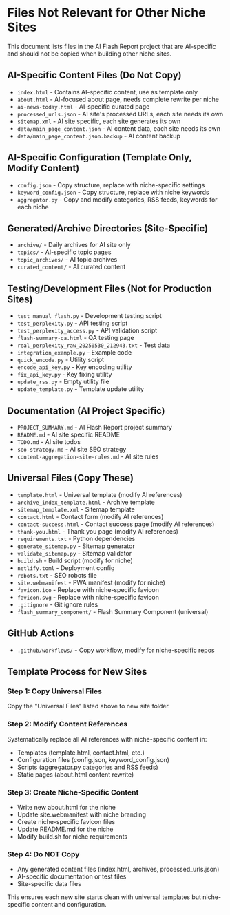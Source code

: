 # Files Not Relevant for Other Niche Sites

This document lists files in the AI Flash Report project that are AI-specific and should not be copied when building other niche sites.

## AI-Specific Content Files (Do Not Copy)
- `index.html` - Contains AI-specific content, use as template only
- `about.html` - AI-focused about page, needs complete rewrite per niche
- `ai-news-today.html` - AI-specific curated page
- `processed_urls.json` - AI site's processed URLs, each site needs its own
- `sitemap.xml` - AI site specific, each site generates its own
- `data/main_page_content.json` - AI content data, each site needs its own
- `data/main_page_content.json.backup` - AI content backup

## AI-Specific Configuration (Template Only, Modify Content)
- `config.json` - Copy structure, replace with niche-specific settings
- `keyword_config.json` - Copy structure, replace with niche keywords
- `aggregator.py` - Copy and modify categories, RSS feeds, keywords for each niche

## Generated/Archive Directories (Site-Specific)
- `archive/` - Daily archives for AI site only
- `topics/` - AI-specific topic pages
- `topic_archives/` - AI topic archives
- `curated_content/` - AI curated content

## Testing/Development Files (Not for Production Sites)
- `test_manual_flash.py` - Development testing script
- `test_perplexity.py` - API testing script  
- `test_perplexity_access.py` - API validation script
- `flash-summary-qa.html` - QA testing page
- `real_perplexity_raw_20250530_212943.txt` - Test data
- `integration_example.py` - Example code
- `quick_encode.py` - Utility script
- `encode_api_key.py` - Key encoding utility
- `fix_api_key.py` - Key fixing utility
- `update_rss.py` - Empty utility file
- `update_template.py` - Template update utility

## Documentation (AI Project Specific)
- `PROJECT_SUMMARY.md` - AI Flash Report project summary
- `README.md` - AI site specific README
- `TODO.md` - AI site todos
- `seo-strategy.md` - AI site SEO strategy
- `content-aggregation-site-rules.md` - AI site rules

## Universal Files (Copy These)
- `template.html` - Universal template (modify AI references)
- `archive_index_template.html` - Archive template
- `sitemap_template.xml` - Sitemap template
- `contact.html` - Contact form (modify AI references)
- `contact-success.html` - Contact success page (modify AI references)
- `thank-you.html` - Thank you page (modify AI references)
- `requirements.txt` - Python dependencies
- `generate_sitemap.py` - Sitemap generator
- `validate_sitemap.py` - Sitemap validator
- `build.sh` - Build script (modify for niche)
- `netlify.toml` - Deployment config
- `robots.txt` - SEO robots file
- `site.webmanifest` - PWA manifest (modify for niche)
- `favicon.ico` - Replace with niche-specific favicon
- `favicon.svg` - Replace with niche-specific favicon
- `.gitignore` - Git ignore rules
- `flash_summary_component/` - Flash Summary Component (universal)

## GitHub Actions
- `.github/workflows/` - Copy workflow, modify for niche-specific repos

## Template Process for New Sites

### Step 1: Copy Universal Files
Copy the "Universal Files" listed above to new site folder.

### Step 2: Modify Content References
Systematically replace all AI references with niche-specific content in:
- Templates (template.html, contact.html, etc.)
- Configuration files (config.json, keyword_config.json) 
- Scripts (aggregator.py categories and RSS feeds)
- Static pages (about.html content rewrite)

### Step 3: Create Niche-Specific Content
- Write new about.html for the niche
- Update site.webmanifest with niche branding
- Create niche-specific favicon files
- Update README.md for the niche
- Modify build.sh for niche requirements

### Step 4: Do NOT Copy
- Any generated content files (index.html, archives, processed_urls.json)
- AI-specific documentation or test files
- Site-specific data files

This ensures each new site starts clean with universal templates but niche-specific content and configuration. 